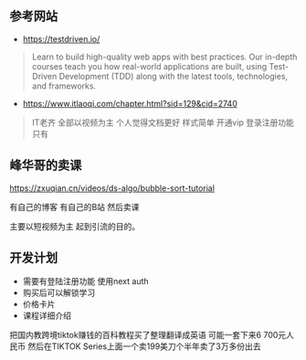 

## 参考网站

- https://testdriven.io/

> Learn to build high-quality web apps with best practices.
Our in-depth courses teach you how real-world applications are built, using Test-Driven Development (TDD) along with the latest tools, technologies, and frameworks.
> 


- https://www.itlaoqi.com/chapter.html?sid=129&cid=2740
> IT老齐 全部以视频为主 个人觉得文档更好 样式简单
> 开通vip 登录注册功能 只有


## 峰华哥的卖课

https://zxuqian.cn/videos/ds-algo/bubble-sort-tutorial

有自己的博客 
有自己的B站
然后卖课

主要以短视频为主
起到引流的目的。


## 开发计划
- 需要有登陆注册功能 使用next auth
- 购买后可以解锁学习
- 价格卡片
- 课程详细介绍


把国内教跨境tiktok赚钱的百科教程买了整理翻译成英语 可能一套下来6 700元人民币 然后在TIKTOK Series上面一个卖199美刀个半年卖了3万多份出去
